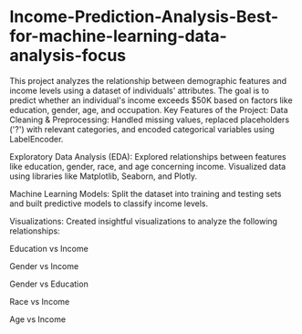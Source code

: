 # Income-Prediction-Analysis-Best-for-machine-learning-data-analysis-focus
This project analyzes the relationship between demographic features and income levels using a dataset of individuals' attributes. The goal is to predict whether an individual's income exceeds $50K based on factors like education, gender, age, and occupation.
Key Features of the Project:
Data Cleaning & Preprocessing: Handled missing values, replaced placeholders ('?') with relevant categories, and encoded categorical variables using LabelEncoder.

Exploratory Data Analysis (EDA): Explored relationships between features like education, gender, race, and age concerning income. Visualized data using libraries like Matplotlib, Seaborn, and Plotly.

Machine Learning Models: Split the dataset into training and testing sets and built predictive models to classify income levels.

Visualizations: Created insightful visualizations to analyze the following relationships:

Education vs Income

Gender vs Income

Gender vs Education

Race vs Income

Age vs Income
